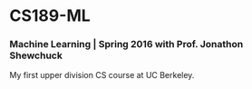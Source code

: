 # CS189-ML
### Machine Learning | Spring 2016 with Prof. Jonathon Shewchuck
My first upper division CS course at UC Berkeley.
